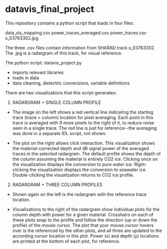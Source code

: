 # datavis_final_project
 
 This repository contains a python script that loads in four files:

 data_vis_mapping.csv
 power_traces_averaged.csv
 power_traces.csv
 s_03763302.jpg

 The three .csv files contain information from SHARAD track s_03763302. The .jpg is a radargram of this track, for visual reference.

 The python script: datavis_project.py

 - imports relevant libraries
 - loads in data
 - data cleaning, dielectric conversions, variable definitions
 
 There are two visualizations that this script generates:

 1. RADARGRAM + SINGLE COLUMN PROFILE

 - The image on the left shows a red vertical line indicating the starting trace (trace = column) location for pixel averaging. Each point in this trace is averaged with 9 more pixels to the right of it, to reduce noise seen in a single trace. The red line is just for reference--the averaging was done in a separate IDL script, not shown.

 - The plot on the right allows click interaction. This visualization shows the material-corrected depth and dB signal power of the averaged traces in the selected radargram. The default profile shows the depth of the column assuming the material is entirely CO2 ice. Clicking once on the visualization displays the conversion to pure water ice. Right-clicking the visualization displays the conversion to seawater ice. Double-clicking the visualization returns to CO2 ice profile.


2. RADARGRAM + THREE COLUMN PROFILES

- Shown again on the left is the radargram with the reference trace location.

- Visualizations to the right of the radargram show individual plots for the column depth with power for a given material. Crosshairs on each of these plots snap to the profile and follow the direction (up or down the profile) of the mouse cursor. The plot that your mouse cursor hovers over is the referenced by the other plots, and all three are updated to the according cursor location in this plot. Power (x) and depth (y) locations are printed at the bottom of each plot, for reference.